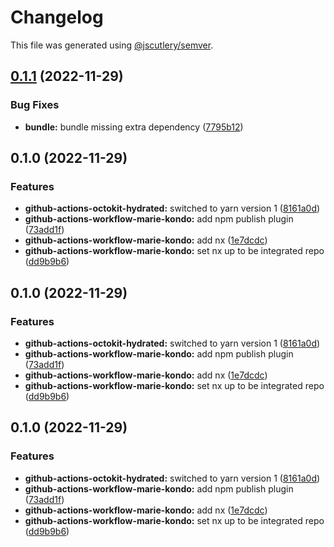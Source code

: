 # Changelog

This file was generated using [@jscutlery/semver](https://github.com/jscutlery/semver).

## [0.1.1](https://github.com-jamie-wearsafe/Broadshield/actions-toolkit/compare/github-actions-core-typed-inputs-0.1.0...github-actions-core-typed-inputs-0.1.1) (2022-11-29)


### Bug Fixes

* **bundle:** bundle missing extra dependency ([7795b12](https://github.com-jamie-wearsafe/Broadshield/actions-toolkit/commit/7795b126e7917706da6202e32baf319b7b52fc26))

## 0.1.0 (2022-11-29)


### Features

* **github-actions-octokit-hydrated:** switched to yarn version 1 ([8161a0d](https://github.com-jamie-wearsafe/Broadshield/actions-toolkit/commit/8161a0dbf40693e96dbfae80277c54ac3006d98d))
* **github-actions-workflow-marie-kondo:** add npm publish plugin ([73add1f](https://github.com-jamie-wearsafe/Broadshield/actions-toolkit/commit/73add1f4a2e4bf0ce4ee3459419e30065dc3ef88))
* **github-actions-workflow-marie-kondo:** add nx ([1e7dcdc](https://github.com-jamie-wearsafe/Broadshield/actions-toolkit/commit/1e7dcdc2eb8f750f8320081b6447216d931ca494))
* **github-actions-workflow-marie-kondo:** set nx up to be integrated repo ([dd9b9b6](https://github.com-jamie-wearsafe/Broadshield/actions-toolkit/commit/dd9b9b6d907d1eb14e33447d8972934ca97104dd))

## 0.1.0 (2022-11-29)


### Features

* **github-actions-octokit-hydrated:** switched to yarn version 1 ([8161a0d](https://github.com-jamie-wearsafe/Broadshield/actions-toolkit/commit/8161a0dbf40693e96dbfae80277c54ac3006d98d))
* **github-actions-workflow-marie-kondo:** add npm publish plugin ([73add1f](https://github.com-jamie-wearsafe/Broadshield/actions-toolkit/commit/73add1f4a2e4bf0ce4ee3459419e30065dc3ef88))
* **github-actions-workflow-marie-kondo:** add nx ([1e7dcdc](https://github.com-jamie-wearsafe/Broadshield/actions-toolkit/commit/1e7dcdc2eb8f750f8320081b6447216d931ca494))
* **github-actions-workflow-marie-kondo:** set nx up to be integrated repo ([dd9b9b6](https://github.com-jamie-wearsafe/Broadshield/actions-toolkit/commit/dd9b9b6d907d1eb14e33447d8972934ca97104dd))

## 0.1.0 (2022-11-29)


### Features

* **github-actions-octokit-hydrated:** switched to yarn version 1 ([8161a0d](https://github.com-jamie-wearsafe/Broadshield/actions-toolkit/commit/8161a0dbf40693e96dbfae80277c54ac3006d98d))
* **github-actions-workflow-marie-kondo:** add npm publish plugin ([73add1f](https://github.com-jamie-wearsafe/Broadshield/actions-toolkit/commit/73add1f4a2e4bf0ce4ee3459419e30065dc3ef88))
* **github-actions-workflow-marie-kondo:** add nx ([1e7dcdc](https://github.com-jamie-wearsafe/Broadshield/actions-toolkit/commit/1e7dcdc2eb8f750f8320081b6447216d931ca494))
* **github-actions-workflow-marie-kondo:** set nx up to be integrated repo ([dd9b9b6](https://github.com-jamie-wearsafe/Broadshield/actions-toolkit/commit/dd9b9b6d907d1eb14e33447d8972934ca97104dd))
